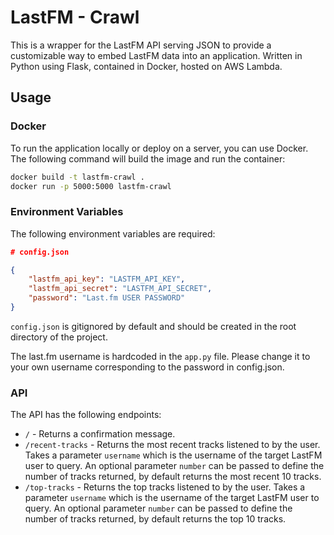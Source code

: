 # LastFM - Crawl

This is a wrapper for the LastFM API serving JSON to provide a customizable way to embed LastFM data into an application. Written in Python using Flask, contained in Docker, hosted on AWS Lambda.

## Usage

### Docker

To run the application locally or deploy on a server, you can use Docker. The following command will build the image and run the container:

```bash
docker build -t lastfm-crawl .
docker run -p 5000:5000 lastfm-crawl
```

### Environment Variables

The following environment variables are required:

```json
# config.json

{
    "lastfm_api_key": "LASTFM_API_KEY",
    "lastfm_api_secret": "LASTFM_API_SECRET",
    "password": "Last.fm USER PASSWORD"
}
```

`config.json` is gitignored by default and should be created in the root directory of the project.

The last.fm username is hardcoded in the `app.py` file. Please change it to your own username corresponding to the password in config.json.

### API

The API has the following endpoints:

- `/` - Returns a confirmation message.
- `/recent-tracks` - Returns the most recent tracks listened to by the user. Takes a parameter `username` which is the username of the target LastFM user to query. An optional parameter `number` can be passed to define the number of tracks returned, by default returns the most recent 10 tracks.
- `/top-tracks` - Returns the top tracks listened to by the user. Takes a parameter `username` which is the username of the target LastFM user to query. An optional parameter `number` can be passed to define the number of tracks returned, by default returns the top 10 tracks.
